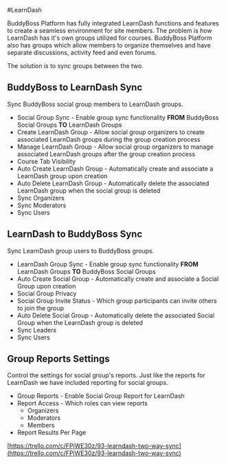 #LearnDash

BuddyBoss Platform has fully integrated LearnDash functions and features to create a seamless environment for site members. The problem is how LearnDash has it's own groups utilized for courses. BuddyBoss Platform also has groups which allow members to organize themselves and have separate discussions, activity feed and even forums.

The solution is to sync groups between the two.

BuddyBoss to LearnDash Sync
---------------------------

Sync BuddyBoss social group members to LearnDash groups.

*   Social Group Sync - Enable group sync functionality **FROM** BuddyBoss Social Groups **TO** LearnDash Groups
*   Create LearnDash Group - Allow social group organizers to create associated LearnDash groups during the group creation process
*   Manage LearnDash Group - Allow social group organizers to manage associated LearnDash groups after the group creation process
*   Course Tab Visibility
*   Auto Create LearnDash Group - Automatically create and associate a LearnDash group upon creation
*   Auto Delete LearnDash Group - Automatically delete the associated LearnDash group when the social group is deleted
*   Sync Organizers
*   Sync Moderators
*   Sync Users

LearnDash to BuddyBoss Sync
---------------------------

Sync LearnDash group users to BuddyBoss groups.

*   LearnDash Group Sync - Enable group sync functionality **FROM** LearnDash Groups **TO** BuddyBoss Social Groups
*   Auto Create Social Group - Automatically create and associate a Social Group upon creation
*   Social Group Privacy
*   Social Group Invite Status - Which group participants can invite others to join the group
*   Auto Delete Social Group - Automatically delete the associated Social Group when the LearnDash group is deleted
*   Sync Leaders
*   Sync Users

Group Reports Settings
----------------------

Control the settings for social group's reports. Just like the reports for LearnDash we have included reporting for social groups.

*   Group Reports - Enable Social Group Report for LearnDash
*   Report Access - Which roles can view reports
    *   Organizers
    *   Moderators
    *   Members
*   Report Results Per Page

[https://trello.com/c/FPjWE30z/93-learndash-two-way-sync](https://trello.com/c/FPjWE30z/93-learndash-two-way-sync)